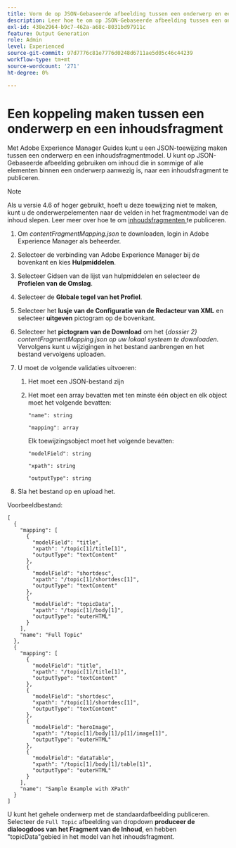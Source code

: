 ```yaml
---
title: Vorm de op JSON-Gebaseerde afbeelding tussen een onderwerp en een model van het inhoudsfragment.
description: Leer hoe te om op JSON-Gebaseerde afbeelding tussen een onderwerp en een model van het inhoudsfragment te vormen.
exl-id: 438e2964-b9c7-462a-a68c-8031bd97911c
feature: Output Generation
role: Admin
level: Experienced
source-git-commit: 97d7776c81e7776d0248d6711ae5d05c46c44239
workflow-type: tm+mt
source-wordcount: '271'
ht-degree: 0%

---
```


# Een koppeling maken tussen een onderwerp en een inhoudsfragment



Met Adobe Experience Manager Guides kunt u een JSON-toewijzing maken tussen een onderwerp en een inhoudsfragmentmodel. U kunt op JSON-Gebaseerde afbeelding gebruiken om inhoud die in sommige of alle elementen binnen een onderwerp aanwezig is, naar een inhoudsfragment te publiceren.

>[!NOTE]
> 
> Als u versie 4.6 of hoger gebruikt, hoeft u deze toewijzing niet te maken, kunt u de onderwerpelementen naar de velden in het fragmentmodel van de inhoud slepen.
> Leer meer over hoe te om [ inhoudsfragmenten ](../user-guide/publish-content-fragment.md) te publiceren.


1. Om *contentFragmentMapping.json* te downloaden, login in Adobe Experience Manager als beheerder.
1. Selecteer de verbinding van Adobe Experience Manager bij de bovenkant en kies **Hulpmiddelen**.
1. Selecteer Gidsen van de lijst van hulpmiddelen en selecteer de **Profielen van de Omslag**.
1. Selecteer de **Globale tegel van het Profiel**.
1. Selecteer het **lusje van de Configuratie van de Redacteur van XML** en selecteer **uitgeven** pictogram op de bovenkant.
1. Selecteer het **pictogram van de Download** om het {*dossier 2} contentFragmentMapping.json op uw lokaal systeem te downloaden.* Vervolgens kunt u wijzigingen in het bestand aanbrengen en het bestand vervolgens uploaden.

1. U moet de volgende validaties uitvoeren:

   1. Het moet een JSON-bestand zijn
   2. Het moet een array bevatten met ten minste één object en elk object moet het volgende bevatten:


      `"name": string `

      `"mapping": array`

      Elk toewijzingsobject moet het volgende bevatten:

      `"modelField": string`

      `"xpath": string`

      `"outputType": string`
1. Sla het bestand op en upload het.

Voorbeeldbestand:

```
[
  {
    "mapping": [
      {
        "modelField": "title",
        "xpath": "/topic[1]/title[1]",
        "outputType": "textContent"
      },
      {
        "modelField": "shortdesc",
        "xpath": "/topic[1]/shortdesc[1]",
        "outputType": "textContent"
      },
      {
        "modelField": "topicData",
        "xpath": "/topic[1]/body[1]",
        "outputType": "outerHTML"
      }
    ],
    "name": "Full Topic"
  },
  {
    "mapping": [
      {
        "modelField": "title",
        "xpath": "/topic[1]/title[1]",
        "outputType": "textContent"
      },
      {
        "modelField": "shortdesc",
        "xpath": "/topic[1]/shortdesc[1]",
        "outputType": "textContent"
      },
      {
        "modelField": "heroImage",
        "xpath": "/topic[1]/body[1]/p[1]/image[1]",
        "outputType": "outerHTML"
      },
      {
        "modelField": "dataTable",
        "xpath": "/topic[1]/body[1]/table[1]",
        "outputType": "outerHTML"
      }
    ],
    "name": "Sample Example with XPath"
  }
]
```

U kunt het gehele onderwerp met de standaardafbeelding publiceren. Selecteer de `Full Topic` afbeelding van dropdown **produceer de dialoogdoos van het Fragment van de Inhoud**, en hebben &quot;topicData&quot;gebied in het model van het inhoudsfragment.
